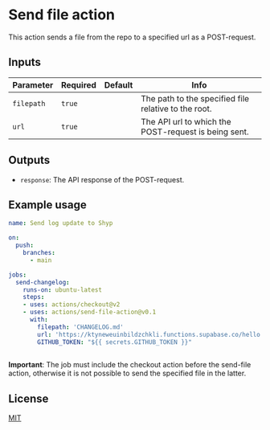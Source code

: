 # Send file action

This action sends a file from the repo to a specified url as a POST-request.


## Inputs

| Parameter     | Required | Default  | Info                                                     |
| ----------    | -------- | -------- | -------------------------------------------------------- |
| `filepath`    | `true`   |          | The path to the specified file relative to the root. |
| `url`    | `true`   |          | The API url to which the POST-request is being sent.|


## Outputs

- `response`: The API response of the POST-request.


## Example usage

```yml
name: Send log update to Shyp

on:
  push:
    branches:
      - main

jobs:
  send-changelog:
    runs-on: ubuntu-latest
    steps:
    - uses: actions/checkout@v2
    - uses: actions/send-file-action@v0.1
      with:
        filepath: 'CHANGELOG.md'
        url: 'https://ktyneweuinbildzchkli.functions.supabase.co/hello'
        GITHUB_TOKEN: "${{ secrets.GITHUB_TOKEN }}"
      
```

**Important**: The job must include the checkout action before the send-file action, otherwise it is not possible to send the specified file in the latter.


## License

[MIT](LICENSE)
